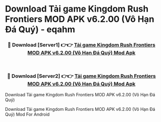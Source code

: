 # Download Tải game Kingdom Rush Frontiers MOD APK v6.2.00 (Vô Hạn Đá Quý) - eqahm


<div align="center">
<h3>🔴 Download [Server1] 👉👉 <a href="https://apk-comot.site?title=Tải_game_Kingdom_Rush_Frontiers_MOD_APK_v6.2.00_(Vô_Hạn_Đá_Quý)">Tải game Kingdom Rush Frontiers MOD APK v6.2.00 (Vô Hạn Đá Quý) Mod Apk</a></h3><br>
<h3>🔴 Download [Server2] 👉👉 <a href="https://apk-comot.site?title=Tải_game_Kingdom_Rush_Frontiers_MOD_APK_v6.2.00_(Vô_Hạn_Đá_Quý)">Tải game Kingdom Rush Frontiers MOD APK v6.2.00 (Vô Hạn Đá Quý) Mod Apk</a></h3>
</div>



Download Tải game Kingdom Rush Frontiers MOD APK v6.2.00 (Vô Hạn Đá Quý) 

Download Tải game Kingdom Rush Frontiers MOD APK v6.2.00 (Vô Hạn Đá Quý) Mod For Android